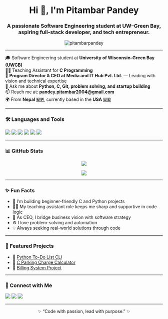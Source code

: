 <h1 align="center">Hi 👋, I'm Pitambar Pandey</h1>
<h3 align="center">A passionate Software Engineering student at UW–Green Bay, aspiring full-stack developer, and tech entrepreneur.</h3>

<p align="center">
  <img src="https://komarev.com/ghpvc/?username=pitambarpandey&label=Profile%20views&color=0e75b6&style=flat" alt="pitambarpandey" />
</p>

---

🎓 Software Engineering student at **University of Wisconsin–Green Bay (UWGB)**  
👨‍🏫 Teaching Assistant for **C Programming**  
💼 **Program Director & CEO at Media and IT Hub Pvt. Ltd.** — Leading with vision and technical expertise  
💬 Ask me about **Python, C, Git, problem solving, and startup building**  
📫 Reach me at: **pandey.pitambar2004@gmail.com**  
🌍 From **Nepal 🇳🇵**, currently based in the **USA 🇺🇸**

---

### 🛠️ Languages and Tools

<p>
  <img src="https://img.shields.io/badge/Python-3670A0?style=for-the-badge&logo=python&logoColor=ffdd54" />
  <img src="https://img.shields.io/badge/C-00599C?style=for-the-badge&logo=c&logoColor=white" />
  <img src="https://img.shields.io/badge/HTML-E34F26?style=for-the-badge&logo=html5&logoColor=white" />
  <img src="https://img.shields.io/badge/CSS-1572B6?style=for-the-badge&logo=css3&logoColor=white" />
  <img src="https://img.shields.io/badge/Git-F05032?style=for-the-badge&logo=git&logoColor=white" />
  <img src="https://img.shields.io/badge/VSCode-007ACC?style=for-the-badge&logo=visual-studio-code&logoColor=white" />
</p>

---

### 📊 GitHub Stats

<p align="center">
  <img src="https://github-readme-stats.vercel.app/api?username=pitambarpandey&show_icons=true&theme=radical" />
</p>
<p align="center">
  <img src="https://github-readme-streak-stats.herokuapp.com/?user=pitambarpandey&theme=tokyonight" />
</p>

---

### ✨ Fun Facts

- 🔭 I’m building beginner-friendly C and Python projects  
- 👨‍💻 My teaching assistant role keeps me sharp and supportive in code logic  
- 💼 As CEO, I bridge business vision with software strategy  
- ⚙️ I love problem-solving and automation  
- 💡 Always seeking real-world solutions through code  

---

### 📌 Featured Projects

- 🔹 [Python To-Do List CLI](https://github.com/pitambarpandey/todo-python)
- 🔹 [C Parking Charge Calculator](https://github.com/pitambarpandey/parking-fee-c)
- 🔹 [Billing System Project](https://github.com/pitambarpandey/energy-billing-system)

---

### 🔗 Connect with Me

<p>
  <a href="https://www.linkedin.com/in/pitambarpandey/"><img src="https://img.shields.io/badge/-LinkedIn-0077B5?style=for-the-badge&logo=linkedin&logoColor=white" /></a>
  <a href="mailto:pandey.pitambar2004@gmail.com"><img src="https://img.shields.io/badge/-Email-D14836?style=for-the-badge&logo=gmail&logoColor=white" /></a>
  <a href="https://www.instagram.com/pri_nce.pandey"><img src="https://img.shields.io/badge/-Instagram-E4405F?style=for-the-badge&logo=instagram&logoColor=white" /></a>
</p>

---

<p align="center">✨ “Code with passion, lead with purpose.” ✨</p>
